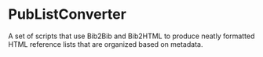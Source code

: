 # PubListConverter
A set of scripts that use Bib2Bib and Bib2HTML to produce neatly formatted HTML reference lists that are organized based on metadata.

